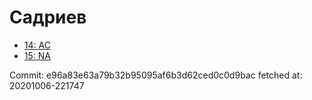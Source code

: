 # Садриев
- [14: AC](14.md)
- [15: NA](15.md)

Commit: e96a83e63a79b32b95095af6b3d62ced0c0d9bac
 fetched at: 20201006-221747
